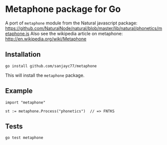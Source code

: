 Metaphone package for Go
======================

A port of `metaphone` module from the Natural javascript package: <https://github.com/NaturalNode/natural/blob/master/lib/natural/phonetics/metaphone.js>
Also see the wikipedia article on metaphone: <http://en.wikipedia.org/wiki/Metaphone>

Installation
-------------

    go install github.com/sanjayc77/metaphone 

This will install the `metaphone` package.

Example
-------

    import "metaphone"

    st := metaphone.Process("phonetics")  // => FNTKS

Tests
-----

    go test metaphone
